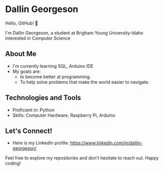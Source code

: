 
# Dallin Georgeson

Hello, GitHub! 👋

I'm Dallin Georgeson, a student at Brigham Young University-Idaho interested in  Computer Science

## About Me

- I'm currently learning SQL, Arduino IDE
- My goals are: 
  - to become better at programming.
  - To help solve problems that make the world easier to navigate.

## Technologies and Tools

- Proficient in: Python
- Skills: Computer Hardware, Raspberry Pi, Arduino

## Let's Connect!

- Here is my LinkedIn profile: https://www.linkedin.com/in/dallin-georgeson/

Feel free to explore my repositories and don't hesitate to reach out. Happy coding!
